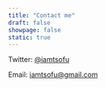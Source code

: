 ```yaml
---
title: "Contact me"
draft: false
showpage: false
static: true
---
```


Twitter: [@iamtsofu](https://www.twitter.com/IamTsofu)

Email: [iamtsofu@gmail.com](mailto:iamtsofu@gmail.com)
